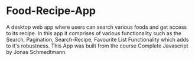 # Food-Recipe-App
A desktop web app where users can search various foods and get access to its recipe.
In this app it comprises of various functionality such as the Search, Pagination, Search-Recipe, Favourite List Functionality which adds to it's robustness.
This App was built from the course Complete Javascript by Jonas Schmedtmann.
